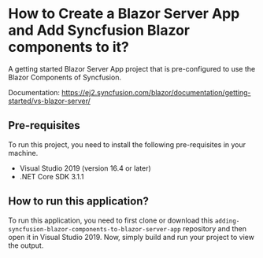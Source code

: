 # How to Create a Blazor Server App and Add Syncfusion Blazor components to it?
A getting started Blazor Server App project that is pre-configured to use the Blazor Components of Syncfusion.

Documentation: https://ej2.syncfusion.com/blazor/documentation/getting-started/vs-blazor-server/

## Pre-requisites
To run this project, you need to install the following pre-requisites in your machine.
* Visual Studio 2019 (version 16.4 or later)
* .NET Core SDK 3.1.1

## How to run this application?
To run this application, you need to first clone or download this `adding-syncfusion-blazor-components-to-blazor-server-app` repository and then open it in  Visual Studio 2019. Now, simply build and run your project to view the output.
